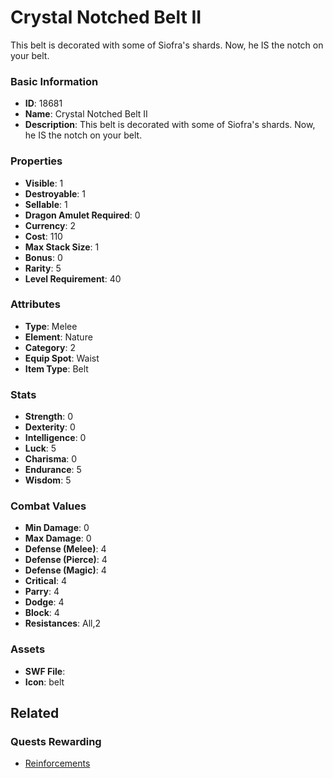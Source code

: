 # Crystal Notched Belt II

This belt is decorated with some of Siofra's shards. Now, he IS the notch on your belt.

### Basic Information

- **ID**: 18681
- **Name**: Crystal Notched Belt II
- **Description**: This belt is decorated with some of Siofra&#039;s shards. Now, he IS the notch on your belt.

### Properties

- **Visible**: 1
- **Destroyable**: 1
- **Sellable**: 1
- **Dragon Amulet Required**: 0
- **Currency**: 2
- **Cost**: 110
- **Max Stack Size**: 1
- **Bonus**: 0
- **Rarity**: 5
- **Level Requirement**: 40

### Attributes

- **Type**: Melee
- **Element**: Nature
- **Category**: 2
- **Equip Spot**: Waist
- **Item Type**: Belt

### Stats

- **Strength**: 0
- **Dexterity**: 0
- **Intelligence**: 0
- **Luck**: 5
- **Charisma**: 0
- **Endurance**: 5
- **Wisdom**: 5

### Combat Values

- **Min Damage**: 0
- **Max Damage**: 0
- **Defense (Melee)**: 4
- **Defense (Pierce)**: 4
- **Defense (Magic)**: 4
- **Critical**: 4
- **Parry**: 4
- **Dodge**: 4
- **Block**: 4
- **Resistances**: All,2

### Assets

- **SWF File**: 
- **Icon**: belt

## Related

### Quests Rewarding

- [Reinforcements](../quests/1612-reinforcements.md)

